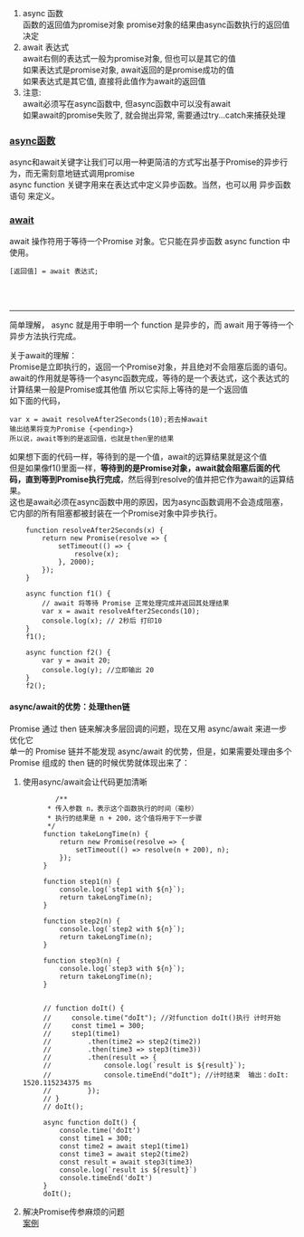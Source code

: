 
1. async 函数  
函数的返回值为promise对象
promise对象的结果由async函数执行的返回值决定
2. await 表达式    
await右侧的表达式一般为promise对象, 但也可以是其它的值    
如果表达式是promise对象, await返回的是promise成功的值    
如果表达式是其它值, 直接将此值作为await的返回值    
3. 注意:   
await必须写在async函数中, 但async函数中可以没有await    
如果await的promise失败了, 就会抛出异常, 需要通过try...catch来捕获处理   

### [async函数](https://developer.mozilla.org/zh-CN/docs/Web/JavaScript/Reference/Statements/async_function)
async和await关键字让我们可以用一种更简洁的方式写出基于Promise的异步行为，而无需刻意地链式调用promise   
async function 关键字用来在表达式中定义异步函数。当然，也可以用 异步函数语句 来定义。


### [await](https://developer.mozilla.org/zh-CN/docs/Web/JavaScript/Reference/Operators/await)
await  操作符用于等待一个Promise 对象。它只能在异步函数 async function 中使用。   
```
[返回值] = await 表达式;
```  
<br>
<br>
<hr>
简单理解， async 就是用于申明一个 function 是异步的，而 await 用于等待一个异步方法执行完成。  

关于await的理解：   
Promise是立即执行的，返回一个Promise对象，并且绝对不会阻塞后面的语句。
await的作用就是等待一个async函数完成，等待的是一个表达式，这个表达式的计算结果一般是Promise或其他值    所以它实际上等待的是一个返回值      
如下面的代码，
```
var x = await resolveAfter2Seconds(10);若去掉await
输出结果将变为Promise {<pending>}    
所以说，await等到的是返回值，也就是then里的结果
```

如果想下面的代码一样，等待到的是一个值，await的远算结果就是这个值   
但是如果像f1()里面一样，**等待到的是Promise对象，await就会阻塞后面的代码，直到等到Promise执行完成**，然后得到resolve的值并把它作为await的运算结果。    
这也是await必须在async函数中用的原因，因为async函数调用不会造成阻塞，它内部的所有阻塞都被封装在一个Promise对象中异步执行。


```
    function resolveAfter2Seconds(x) {
        return new Promise(resolve => {
            setTimeout(() => {
                resolve(x);
            }, 2000);
        });
    }

    async function f1() {
        // await 将等待 Promise 正常处理完成并返回其处理结果
        var x = await resolveAfter2Seconds(10);
        console.log(x); // 2秒后 打印10
    }
    f1();

    async function f2() {
        var y = await 20;
        console.log(y); //立即输出 20
    }
    f2();
```   

#### async/await的优势：处理then链
Promise 通过 then 链来解决多层回调的问题，现在又用 async/await 来进一步优化它    
单一的 Promise 链并不能发现 async/await 的优势，但是，如果需要处理由多个 Promise 组成的 then 链的时候优势就体现出来了：  
1. 使用async/await会让代码更加清晰  
   ```
           /**
         * 传入参数 n，表示这个函数执行的时间（毫秒）
         * 执行的结果是 n + 200，这个值将用于下一步骤
         */
        function takeLongTime(n) {
            return new Promise(resolve => {
                setTimeout(() => resolve(n + 200), n);
            });
        }

        function step1(n) {
            console.log(`step1 with ${n}`);
            return takeLongTime(n);
        }

        function step2(n) {
            console.log(`step2 with ${n}`);
            return takeLongTime(n);
        }

        function step3(n) {
            console.log(`step3 with ${n}`);
            return takeLongTime(n);
        }


        // function doIt() {
        //     console.time("doIt"); //对function doIt()执行 计时开始
        //     const time1 = 300;
        //     step1(time1)
        //         .then(time2 => step2(time2))
        //         .then(time3 => step3(time3))
        //         .then(result => {
        //             console.log(`result is ${result}`);
        //             console.timeEnd("doIt"); //计时结束  输出：doIt: 1520.115234375 ms
        //         });
        // }
        // doIt();

        async function doIt() {
            console.time('doIt')
            const time1 = 300;
            const time2 = await step1(time1)
            const time3 = await step2(time2)
            const result = await step3(time3)
            console.log(`result is ${result}`)
            console.timeEnd('doIt')
        }
        doIt();
   ```
2. 解决Promise传参麻烦的问题   
[案例](03.html)